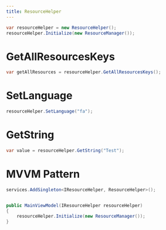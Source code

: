 ```yaml
---
title: ResourceHelper
---
```


```cs
var resourceHelper = new ResourceHelper();
resourceHelper.Initialize(new ResourceManager());

```

# GetAllResourcesKeys

```cs
var getAllResources = resourceHelper.GetAllResourcesKeys();
```

# SetLanguage

```cs
resourceHelper.SetLanguage("fa");
```
# GetString

```cs
var value = resourceHelper.GetString("Test");
```

# MVVM Pattern

```cs
services.AddSingleton<IResourceHelper, ResourceHelper>();


public MainViewModel(IResourceHelper resourceHelper)
{
    resourceHelper.Initialize(new ResourceManager());
}

```